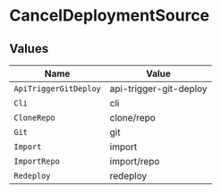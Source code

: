 # CancelDeploymentSource


## Values

| Name                   | Value                  |
| ---------------------- | ---------------------- |
| `ApiTriggerGitDeploy`  | api-trigger-git-deploy |
| `Cli`                  | cli                    |
| `CloneRepo`            | clone/repo             |
| `Git`                  | git                    |
| `Import`               | import                 |
| `ImportRepo`           | import/repo            |
| `Redeploy`             | redeploy               |